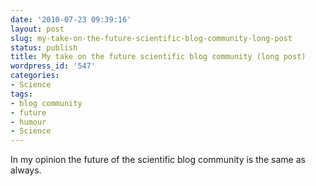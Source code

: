 ```yaml
---
date: '2010-07-23 09:39:16'
layout: post
slug: my-take-on-the-future-scientific-blog-community-long-post
status: publish
title: My take on the future scientific blog community (long post)
wordpress_id: '547'
categories:
- Science
tags:
- blog community
- future
- humour
- Science
---
```


In my opinion the future of the scientific blog community is the same as always. 
